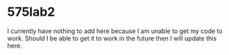 # 575lab2
I currently have nothing to add here because I am unable to get my code to work. Should I be able to get it to work in the future then I will update this here. 
